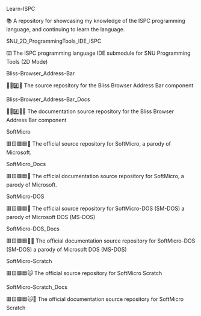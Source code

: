 
Learn-ISPC

📚️ A repository for showcasing my knowledge of the ISPC programming language, and continuing to learn the language. 

SNU_2D_ProgrammingTools_IDE_ISPC

⌨️ The ISPC programming language IDE submodule for SNU Programming Tools (2D Mode)

Bliss-Browser_Address-Bar

🌳️🌐️#️⃣️🔎️ The source repository for the Bliss Browser Address Bar component

Bliss-Browser_Address-Bar_Docs

🌳️🌐️#️⃣️🔎️📖️ The documentation source repository for the Bliss Browser Address Bar component

SoftMicro

🟥️🟨️🟩️🟦️💾️ The official source repository for SoftMicro, a parody of Microsoft.

SoftMicro_Docs

🟥️🟨️🟩️🟦️📖️ The official documentation source repository for SoftMicro, a parody of Microsoft.

SoftMicro-DOS

🟥️🟨️🟩️🟦️💽️ The official source repository for SoftMicro-DOS (SM-DOS) a parody of Microsoft DOS (MS-DOS)

SoftMicro-DOS_Docs

🟥️🟨️🟩️🟦️💽️📖️ The official documentation source repository for SoftMicro-DOS (SM-DOS) a parody of Microsoft DOS (MS-DOS)

SoftMicro-Scratch

🟥️🟨️🟩️🟦️🐱️ The official source repository for SoftMicro Scratch

SoftMicro-Scratch_Docs

🟥️🟨️🟩️🟦️🐱️📖️ The official documentation source repository for SoftMicro Scratch

